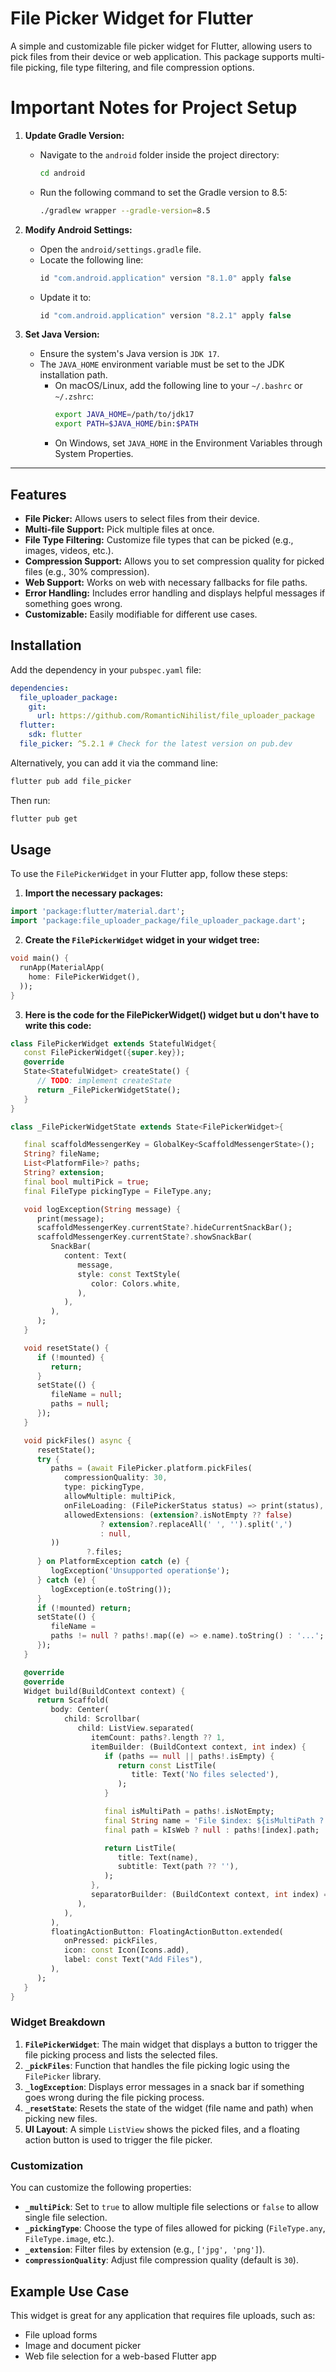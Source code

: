 # File Picker Widget for Flutter

A simple and customizable file picker widget for Flutter, allowing users to pick files from their device or web application. This package supports multi-file picking, file type filtering, and file compression options.

# Important Notes for Project Setup

1. **Update Gradle Version:**
    - Navigate to the `android` folder inside the project directory:
      ```bash
      cd android
      ```
    - Run the following command to set the Gradle version to 8.5:
      ```bash
      ./gradlew wrapper --gradle-version=8.5
      ```

2. **Modify Android Settings:**
    - Open the `android/settings.gradle` file.
    - Locate the following line:
      ```gradle
      id "com.android.application" version "8.1.0" apply false
      ```
    - Update it to:
      ```gradle
      id "com.android.application" version "8.2.1" apply false
      ```

3. **Set Java Version:**
    - Ensure the system's Java version is `JDK 17`.
    - The `JAVA_HOME` environment variable must be set to the JDK installation path.
        - On macOS/Linux, add the following line to your `~/.bashrc` or `~/.zshrc`:
          ```bash
          export JAVA_HOME=/path/to/jdk17
          export PATH=$JAVA_HOME/bin:$PATH
          ```
        - On Windows, set `JAVA_HOME` in the Environment Variables through System Properties.

---

## Features

- **File Picker:** Allows users to select files from their device.
- **Multi-file Support:** Pick multiple files at once.
- **File Type Filtering:** Customize file types that can be picked (e.g., images, videos, etc.).
- **Compression Support:** Allows you to set compression quality for picked files (e.g., 30% compression).
- **Web Support:** Works on web with necessary fallbacks for file paths.
- **Error Handling:** Includes error handling and displays helpful messages if something goes wrong.
- **Customizable:** Easily modifiable for different use cases.

## Installation

Add the dependency in your `pubspec.yaml` file:

```yaml
dependencies:
  file_uploader_package:
    git:
      url: https://github.com/RomanticNihilist/file_uploader_package
  flutter:
    sdk: flutter
  file_picker: ^5.2.1 # Check for the latest version on pub.dev
```

Alternatively, you can add it via the command line:

```sh
flutter pub add file_picker
```

Then run:

```sh
flutter pub get
```

## Usage

To use the `FilePickerWidget` in your Flutter app, follow these steps:

1. **Import the necessary packages:**

```dart
import 'package:flutter/material.dart';
import 'package:file_uploader_package/file_uploader_package.dart';

```

2. **Create the `FilePickerWidget` widget in your widget tree:**

```dart
void main() {
  runApp(MaterialApp(
    home: FilePickerWidget(),
  ));
}
```
3. **Here is the code for the FilePickerWidget() widget but u don't have to write this code:**

```dart
class FilePickerWidget extends StatefulWidget{
   const FilePickerWidget({super.key});
   @override
   State<StatefulWidget> createState() {
      // TODO: implement createState
      return _FilePickerWidgetState();
   }
}

class _FilePickerWidgetState extends State<FilePickerWidget>{

   final scaffoldMessengerKey = GlobalKey<ScaffoldMessengerState>();
   String? fileName;
   List<PlatformFile>? paths;
   String? extension;
   final bool multiPick = true;
   final FileType pickingType = FileType.any;

   void logException(String message) {
      print(message);
      scaffoldMessengerKey.currentState?.hideCurrentSnackBar();
      scaffoldMessengerKey.currentState?.showSnackBar(
         SnackBar(
            content: Text(
               message,
               style: const TextStyle(
                  color: Colors.white,
               ),
            ),
         ),
      );
   }

   void resetState() {
      if (!mounted) {
         return;
      }
      setState(() {
         fileName = null;
         paths = null;
      });
   }

   void pickFiles() async {
      resetState();
      try {
         paths = (await FilePicker.platform.pickFiles(
            compressionQuality: 30,
            type: pickingType,
            allowMultiple: multiPick,
            onFileLoading: (FilePickerStatus status) => print(status),
            allowedExtensions: (extension?.isNotEmpty ?? false)
                    ? extension?.replaceAll(' ', '').split(',')
                    : null,
         ))
                 ?.files;
      } on PlatformException catch (e) {
         logException('Unsupported operation$e');
      } catch (e) {
         logException(e.toString());
      }
      if (!mounted) return;
      setState(() {
         fileName =
         paths != null ? paths!.map((e) => e.name).toString() : '...';
      });
   }

   @override
   @override
   Widget build(BuildContext context) {
      return Scaffold(
         body: Center(
            child: Scrollbar(
               child: ListView.separated(
                  itemCount: paths?.length ?? 1,
                  itemBuilder: (BuildContext context, int index) {
                     if (paths == null || paths!.isEmpty) {
                        return const ListTile(
                           title: Text('No files selected'),
                        );
                     }

                     final isMultiPath = paths!.isNotEmpty;
                     final String name = 'File $index: ${isMultiPath ? paths![index].name : fileName ?? '...'}';
                     final path = kIsWeb ? null : paths![index].path;

                     return ListTile(
                        title: Text(name),
                        subtitle: Text(path ?? ''),
                     );
                  },
                  separatorBuilder: (BuildContext context, int index) => const Divider(),
               ),
            ),
         ),
         floatingActionButton: FloatingActionButton.extended(
            onPressed: pickFiles,
            icon: const Icon(Icons.add),
            label: const Text("Add Files"),
         ),
      );
   }
}
```
### Widget Breakdown

1. **`FilePickerWidget`**: The main widget that displays a button to trigger the file picking process and lists the selected files.
2. **`_pickFiles`**: Function that handles the file picking logic using the `FilePicker` library.
3. **`_logException`**: Displays error messages in a snack bar if something goes wrong during the file picking process.
4. **`_resetState`**: Resets the state of the widget (file name and path) when picking new files.
5. **UI Layout**: A simple `ListView` shows the picked files, and a floating action button is used to trigger the file picker.

### Customization

You can customize the following properties:

- **`_multiPick`**: Set to `true` to allow multiple file selections or `false` to allow single file selection.
- **`_pickingType`**: Choose the type of files allowed for picking (`FileType.any`, `FileType.image`, etc.).
- **`_extension`**: Filter files by extension (e.g., `['jpg', 'png']`).
- **`compressionQuality`**: Adjust file compression quality (default is `30`).

## Example Use Case

This widget is great for any application that requires file uploads, such as:

- File upload forms
- Image and document picker
- Web file selection for a web-based Flutter app